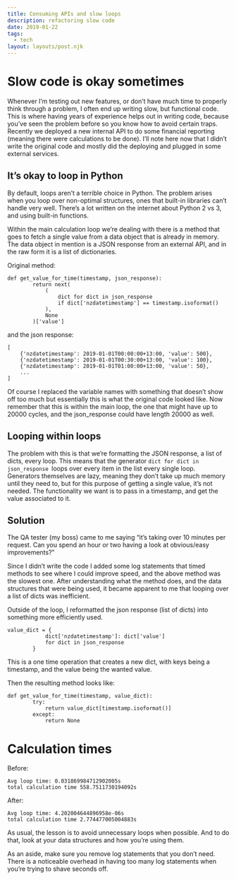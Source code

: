 ```yaml
---
title: Consuming APIs and slow loops
description: refactoring slow code
date: 2019-01-22
tags:
  - tech
layout: layouts/post.njk
---
```


# Slow code is okay sometimes
Whenever I’m testing out new features, or don’t have much time to properly think through a problem, I often end up writing slow, but functional code. This is where having years of experience helps out in writing code, because you’ve seen the problem before so you know how to avoid certain traps. Recently we deployed a new internal API to do some financial reporting (meaning there were calculations to be done). I’ll note here now that I didn’t write the original code and mostly did the deploying and plugged in some external services.

## It’s okay to loop in Python
By default, loops aren’t a terrible choice in Python. The problem arises when you loop over non-optimal structures, ones that built-in libraries can’t handle very well. There’s a lot written on the internet about Python 2 vs 3, and using built-in functions.

Within the main calculation loop we’re dealing with there is a method that goes to fetch a single value from a data object that is already in memory. The data object in mention is a JSON response from an external API, and in the raw form it is a list of dictionaries.

Original method:
```
def get_value_for_time(timestamp, json_response):
        return next(
            (
                dict for dict in json_response
                if dict['nzdatetimestamp'] == timestamp.isoformat()
            ),
            None
        )['value']
```
and the json response:
```
[
    {'nzdatetimestamp': 2019-01-01T00:00:00+13:00, 'value': 500}, 
    {'nzdatetimestamp': 2019-01-01T00:30:00+13:00, 'value': 100},
    {'nzdatetimestamp': 2019-01-01T01:00:00+13:00, 'value': 50},
    ...
]
```
Of course I replaced the variable names with something that doesn’t show off too much but essentially this is what the original code looked like. Now remember that this is within the main loop, the one that might have up to 20000 cycles, and the json_response could have length 20000 as well.

## Looping within loops

The problem with this is that we’re formatting the JSON response, a list of dicts, every loop. This means that the generator `dict for dict in json_response `loops over every item in the list every single loop. Generators themselves are lazy, meaning they don’t take up much memory until they need to, but for this purpose of getting a single value, it’s not needed. The functionality we want is to pass in a timestamp, and get the value associated to it.

## Solution
The QA tester (my boss) came to me saying “it’s taking over 10 minutes per request. Can you spend an hour or two having a look at obvious/easy improvements?”

Since I didn’t write the code I added some log statements that timed methods to see where I could improve speed, and the above method was the slowest one. After understanding what the method does, and the data structures that were being used, it became apparent to me that looping over a list of dicts was inefficient.

Outside of the loop, I reformatted the json response (list of dicts) into something more efficiently used.

```
value_dict = {
            dict['nzdatetimestamp']: dict['value'] 
            for dict in json_response
        }
```

This is a one time operation that creates a new dict, with keys being a timestamp, and the value being the wanted value.

Then the resulting method looks like:
```
def get_value_for_time(timestamp, value_dict):
        try:
            return value_dict[timestamp.isoformat()]
        except:
            return None
```

# Calculation times
Before:
```
Avg loop time: 0.031869984712902005s
total calculation time 558.7511730194092s
```

After:
```
Avg loop time: 4.202004644896958e-06s
total calculation time 2.774477005004883s
```

As usual, the lesson is to avoid unnecessary loops when possible. And to do that, look at your data structures and how you’re using them.

As an aside, make sure you remove log statements that you don’t need. There is a noticeable overhead in having too many log statements when you’re trying to shave seconds off.